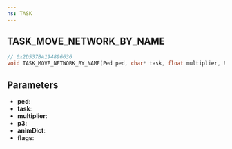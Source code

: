 ```yaml
---
ns: TASK
---
```

## TASK_MOVE_NETWORK_BY_NAME

```c
// 0x2D537BA194896636
void TASK_MOVE_NETWORK_BY_NAME(Ped ped, char* task, float multiplier, BOOL p3, char* animDict, int flags);
```

## Parameters
* **ped**:
* **task**:
* **multiplier**:
* **p3**:
* **animDict**:
* **flags**:
